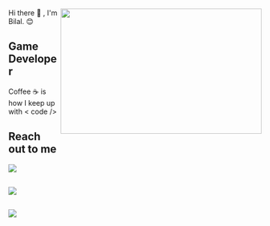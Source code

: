 ### 
<img src="https://media.giphy.com/media/cE02lboc8JPO/giphy.gif" align="right" width="400" height="250" > 
Hi there 👋 , I'm Bilal. 😊

## Game Developer 

Coffee ☕ is how I keep up with  < code />


## Reach out to me 


<a href="https://www.linkedin.com/in/bilal-k%C3%BC%C3%A7%C3%BCk-3529391a1/" rel ="nofollow" >
<img src="https://img.shields.io/badge/LinkedIn-0077B5?style=for-the-badge&logo=linkedin&logoColor=white ">
<a/>
  
  ##
<a href="https://www.linkedin.com/in/bilal-k%C3%BC%C3%A7%C3%BCk-3529391a1/" rel ="nofollow" >
<img src="https://img.shields.io/badge/LinkedIn-0077B5?style=for-the-badge&logo=linkedin&logoColor=white ">
<a/>

##
<a href="https://www.linkedin.com/in/bilal-k%C3%BC%C3%A7%C3%BCk-3529391a1/" rel ="nofollow" >
<img src="https://img.shields.io/badge/LinkedIn-0077B5?style=for-the-badge&logo=linkedin&logoColor=white ">
<a/>




